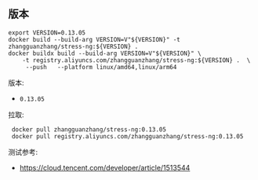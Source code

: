 ## 版本

```
export VERSION=0.13.05
docker build --build-arg VERSION=V"${VERSION}" -t zhangguanzhang/stress-ng:${VERSION} .
docker buildx build --build-arg VERSION=V"${VERSION}" \
    -t registry.aliyuncs.com/zhangguanzhang/stress-ng:${VERSION} .  \
     --push   --platform linux/amd64,linux/arm64
```

版本:
- `0.13.05`

拉取:

```
 docker pull zhangguanzhang/stress-ng:0.13.05
 docker pull registry.aliyuncs.com/zhangguanzhang/stress-ng:0.13.05
```

测试参考:
- https://cloud.tencent.com/developer/article/1513544
